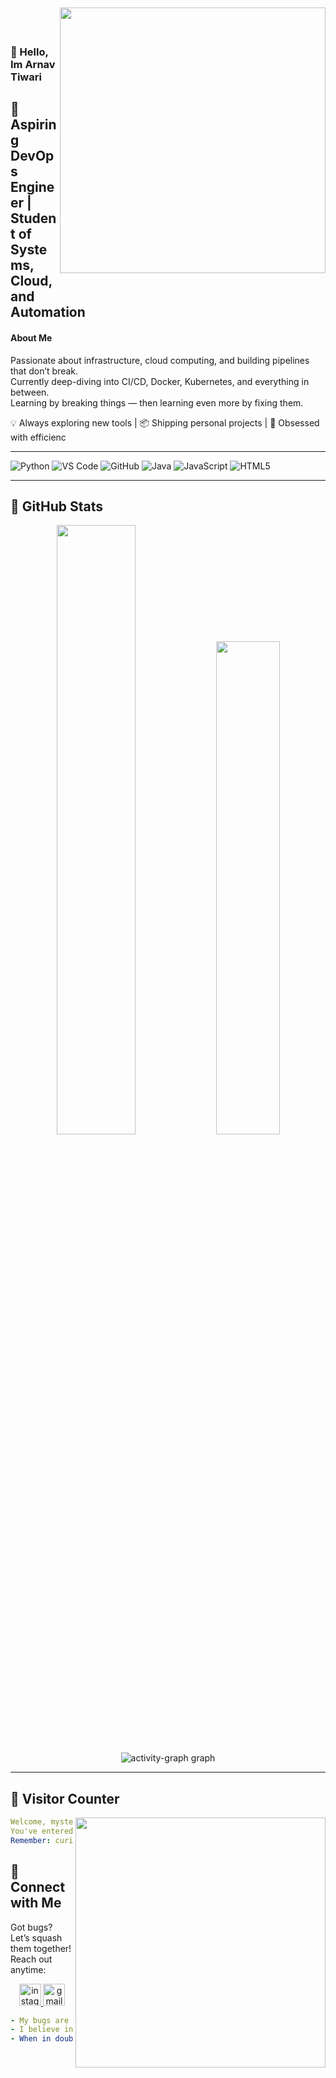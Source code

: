 
<a href="https://google.com">
<img align="right" width="425" src="https://lanyard.cnrad.dev/api/1183725902497067051?imgStyle=square&gradient=fa7d09-ff4301-4a4a4a-0d1117&bg=1d1f27" style="position: relative; top: -10mm;"> 
</a>

### 👋 Hello, Im Arnav Tiwari 

🚀 **Aspiring DevOps Engineer | Student of Systems, Cloud, and Automation**
---

<h4>About Me</h4>

Passionate about infrastructure, cloud computing, and building pipelines that don’t break.  
Currently deep-diving into CI/CD, Docker, Kubernetes, and everything in between.  
Learning by breaking things — then learning even more by fixing them.

💡 Always exploring new tools | 📦 Shipping personal projects | 🧠 Obsessed with efficienc

---


![Python](https://img.shields.io/badge/Python-3776AB?style=for-the-badge&logo=python&logoColor=white)
![VS Code](https://img.shields.io/badge/Visual%20Studio%20Code-007ACC?style=for-the-badge&logo=visual-studio-code&logoColor=white)
![GitHub](https://img.shields.io/badge/GitHub-100000?style=for-the-badge&logo=github&logoColor=white)
![Java](https://img.shields.io/badge/Java-ED8B00?style=for-the-badge&logo=openjdk&logoColor=white)
![JavaScript](https://img.shields.io/badge/JavaScript-F7DF1E?style=for-the-badge&logo=javascript&logoColor=black)
![HTML5](https://img.shields.io/badge/HTML5-E34F26?style=for-the-badge&logo=html5&logoColor=white)


---
## 🌟 **GitHub Stats**
<p align="center"><img width="50%" src="https://github-readme-stats.vercel.app/api?username=ArnavTiwari01&show_icons=true&count_private=true&theme=react&hide_border=true&bg_color=0D1117"/> <img width="45%" src="https://github-readme-stats.vercel.app/api/top-langs/?username=ArnavTiwari01&show_icons=true&count_private=true&theme=react&hide_border=true&bg_color=0D1117&layout=compact"/>
</p>

<div align="center">
  <img src="https://github-readme-activity-graph.vercel.app/graph?username=ArnavTiwari01&bg_color=0d1117&color=ffffff&line=00ffee&point=ababab&area=true&hide_border=true" alt="activity-graph graph"  />
</div>

---

## 🧮 **Visitor Counter**
<a href="https://google.com"><img align="right" width=400 src="https://count.getloli.com/get/@mArnavTiwari01?theme=rule34"></a>

```yaml
Welcome, mysterious visitor!  
You've entered my digital lair.  
Remember: curiosity comes with its consequences!  
```

## 🤝 **Connect with Me**
Got bugs? Let’s squash them together! Reach out anytime:

<div align="center">
  <a href="https://www.instagram.com/arnavtiwari077/" target="_blank">
    <img src="https://img.shields.io/static/v1?message=Instagram&logo=instagram&label=&color=000&logoColor=pink&labelColor=&style=for-the-badge" height="35" alt="instagram logo" />

  <a href="mailto:arnav.15@outlook.com" target="_blank">
    <img src="https://img.shields.io/static/v1?message=Gmail&logo=gmail&label=&color=000&logoColor=pink&labelColor=&style=for-the-badge" height="35" alt="gmail logo" />
  </a>
</div>

```yaml
- My bugs are more famous than my commits 🐞
- I believe in the power of caffeine and clean indentation.
- When in doubt: print('It works!')
```

